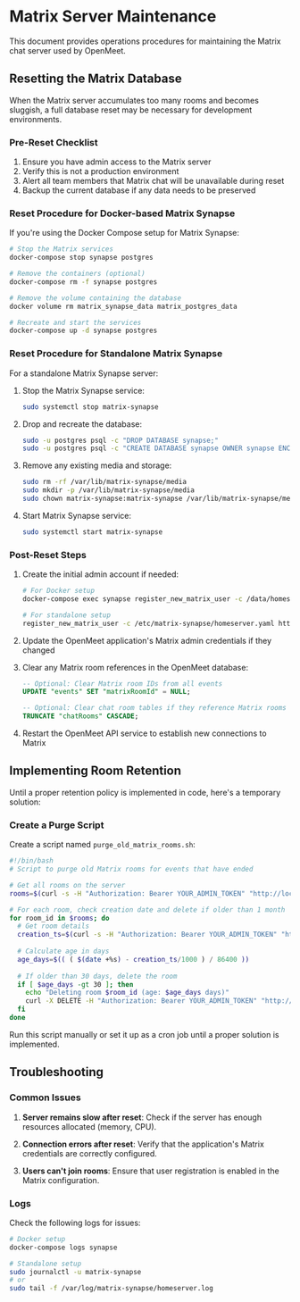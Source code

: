 # Matrix Server Maintenance

This document provides operations procedures for maintaining the Matrix chat server used by OpenMeet.

## Resetting the Matrix Database

When the Matrix server accumulates too many rooms and becomes sluggish, a full database reset may be necessary for development environments.

### Pre-Reset Checklist

1. Ensure you have admin access to the Matrix server
2. Verify this is not a production environment
3. Alert all team members that Matrix chat will be unavailable during reset
4. Backup the current database if any data needs to be preserved

### Reset Procedure for Docker-based Matrix Synapse

If you're using the Docker Compose setup for Matrix Synapse:

```bash
# Stop the Matrix services
docker-compose stop synapse postgres

# Remove the containers (optional)
docker-compose rm -f synapse postgres

# Remove the volume containing the database
docker volume rm matrix_synapse_data matrix_postgres_data

# Recreate and start the services
docker-compose up -d synapse postgres
```

### Reset Procedure for Standalone Matrix Synapse

For a standalone Matrix Synapse server:

1. Stop the Matrix Synapse service:
   ```bash
   sudo systemctl stop matrix-synapse
   ```

2. Drop and recreate the database:
   ```bash
   sudo -u postgres psql -c "DROP DATABASE synapse;"
   sudo -u postgres psql -c "CREATE DATABASE synapse OWNER synapse ENCODING 'UTF8' LC_COLLATE='C' LC_CTYPE='C' template=template0;"
   ```

3. Remove any existing media and storage:
   ```bash
   sudo rm -rf /var/lib/matrix-synapse/media
   sudo mkdir -p /var/lib/matrix-synapse/media
   sudo chown matrix-synapse:matrix-synapse /var/lib/matrix-synapse/media
   ```

4. Start Matrix Synapse service:
   ```bash
   sudo systemctl start matrix-synapse
   ```

### Post-Reset Steps

1. Create the initial admin account if needed:
   ```bash
   # For Docker setup
   docker-compose exec synapse register_new_matrix_user -c /data/homeserver.yaml http://localhost:8008 -a

   # For standalone setup
   register_new_matrix_user -c /etc/matrix-synapse/homeserver.yaml http://localhost:8008 -a
   ```

2. Update the OpenMeet application's Matrix admin credentials if they changed

3. Clear any Matrix room references in the OpenMeet database:
   ```sql
   -- Optional: Clear Matrix room IDs from all events
   UPDATE "events" SET "matrixRoomId" = NULL;
   
   -- Optional: Clear chat room tables if they reference Matrix rooms
   TRUNCATE "chatRooms" CASCADE;
   ```

4. Restart the OpenMeet API service to establish new connections to Matrix

## Implementing Room Retention

Until a proper retention policy is implemented in code, here's a temporary solution:

### Create a Purge Script

Create a script named `purge_old_matrix_rooms.sh`:

```bash
#!/bin/bash
# Script to purge old Matrix rooms for events that have ended

# Get all rooms on the server
rooms=$(curl -s -H "Authorization: Bearer YOUR_ADMIN_TOKEN" "http://localhost:8008/_synapse/admin/v1/rooms" | jq -r '.rooms[].room_id')

# For each room, check creation date and delete if older than 1 month
for room_id in $rooms; do
  # Get room details
  creation_ts=$(curl -s -H "Authorization: Bearer YOUR_ADMIN_TOKEN" "http://localhost:8008/_synapse/admin/v1/rooms/$room_id" | jq '.created_ts')
  
  # Calculate age in days
  age_days=$(( ( $(date +%s) - creation_ts/1000 ) / 86400 ))
  
  # If older than 30 days, delete the room
  if [ $age_days -gt 30 ]; then
    echo "Deleting room $room_id (age: $age_days days)"
    curl -X DELETE -H "Authorization: Bearer YOUR_ADMIN_TOKEN" "http://localhost:8008/_synapse/admin/v1/rooms/$room_id"
  fi
done
```

Run this script manually or set it up as a cron job until a proper solution is implemented.

## Troubleshooting

### Common Issues

1. **Server remains slow after reset**: Check if the server has enough resources allocated (memory, CPU).

2. **Connection errors after reset**: Verify that the application's Matrix credentials are correctly configured.

3. **Users can't join rooms**: Ensure that user registration is enabled in the Matrix configuration.

### Logs

Check the following logs for issues:

```bash
# Docker setup
docker-compose logs synapse

# Standalone setup
sudo journalctl -u matrix-synapse
# or
sudo tail -f /var/log/matrix-synapse/homeserver.log
``` 